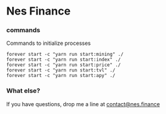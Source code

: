 # Nes Finance

### commands

Commands to initialize processes

```
forever start -c "yarn run start:mining" ./
forever start -c "yarn run start:index" ./
forever start -c "yarn run start:price" ./
forever start -c "yarn run start:tvl" ./
forever start -c "yarn run start:apy" ./
```

### What else?

If you have questions, drop me a line at contact@nes.finance
